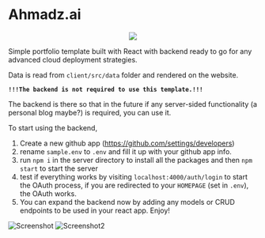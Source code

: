 # Ahmadz.ai
<p align="center">
  <img src="https://img.shields.io/badge/Live-Demo-blueviolet?style=flat-square">
</p>
Simple portfolio template built with React with backend ready to go for any advanced cloud deployment strategies.

Data is read from `client/src/data` folder and rendered on the website.

**```!!!The backend is not required to use this template.!!!```**

The backend is there so that in the future if any server-sided functionality (a personal blog maybe?) is required, you can use it. 

To start using the backend,
1. Create a new github app (https://github.com/settings/developers)
2. rename `sample.env` to `.env` and fill it up with your github app info.
3. run `npm i` in the server directory to install all the packages and then `npm start` to start the server
4. test if everything works by visiting `localhost:4000/auth/login` to start the OAuth process, if you are redirected to your `HOMEPAGE` (set in `.env`), the OAuth works.
5. You can expand the backend now by adding any models or CRUD endpoints to be used in your react app. Enjoy!

![Screenshot](https://i.imgur.com/Ejy5dJx.png)
![Screenshot2](https://i.imgur.com/dTPRTJr.png)
